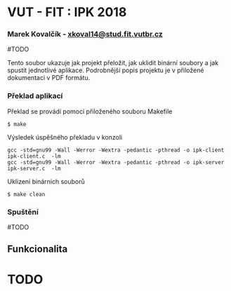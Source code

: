 # VUT - FIT : IPK 2018
### Marek Kovalčík - xkoval14@stud.fit.vutbr.cz

#TODO

Tento soubor ukazuje jak projekt přeložit, jak uklidit binární soubory a jak spustit jednotlivé aplikace. Podrobnější popis projektu je v přiložené dokumentaci v PDF formátu.

### Překlad aplikací
Překlad se provádí pomocí přiloženého souboru Makefile
```
$ make
```
Výsledek úspěšného překladu v konzoli

```
gcc -std=gnu99 -Wall -Werror -Wextra -pedantic -pthread -o ipk-client ipk-client.c  -lm
gcc -std=gnu99 -Wall -Werror -Wextra -pedantic -pthread -o ipk-server ipk-server.c  -lm
```
Uklizení binárních souborů
```
$ make clean
```

### Spuštění 

#TODO

## Funkcionalita

# TODO